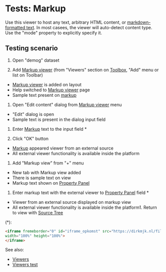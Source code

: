 <!-- TITLE: Tests: Markup viewer -->
<!-- SUBTITLE: -->

# Tests: Markup

Use this viewer to host any text, arbitrary HTML content, or [markdown-formatted text](../../datagrok/markdown.md). In
most casees, the viewer will auto-detect content type. Use the "mode" property to explicitly specify it.

## Testing scenario

1. Open "demog" dataset

1. Add [Markup viewer](markup.md) (from "Viewers" section
   on [Toolbox](../../datagrok/navigation.md#toolbox), "Add" menu or list on Toolbar)

* [Markup viewer](markup.md) is added on layout
* Help switched to [Markup viewer](markup.md) page
* Sample text present on [markup](markup.md)

1. Open "Edit content" dialog from [Markup viewer](markup.md) menu

* "Edit" dialog is open
* Sample text is present in the dialog input field

1. Enter [Markup](markup.md) text to the input field *

1. Click "OK" button

* [Markup](markup.md) appeared viewer from an external source
* All external viewer functionality is available inside the platform

1. Add "Markup view" from "+" menu

* New tab with Markup view added
* There is sample text on view
* Markup text shown on [Property Panel](../../datagrok/navigation.md#properties)

1. Enter markup text with the external viewer to [Property Panel](../../datagrok/navigation.md#properties) field *

* Viewer from an external source displayed on markup view
* All external viewer functionality is available inside the platform1. Return to view
  with [Source Tree](../../access/data-source.md)

(*):

```html
<iframe fremeborder="0" id="iframe_opkomst" src="https://dirkmjk.nl/files/articles/2016/opkomst/en.html"
width="100%" height="100%">
</iframe>
```

See also:

* [Viewers](../viewers/viewers.md)
* [Viewers test](viewers-test.md)
